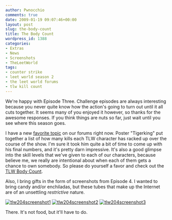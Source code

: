 ```yaml
---
author: Pwnocchio
comments: true
date: 2009-01-19 09:07:46+00:00
layout: post
slug: the-body-count
title: The Body Count
wordpress_id: 1388
categories:
- Extras
- News
- Screenshots
- TheLeetWorld
tags:
- counter strike
- leet world season 2
- the leet world forums
- tlw kill count
---
```


We're happy with Episode Three. Challenge episodes are always interesting because you never quite know how the action's going to turn out until it all cuts together. It seems many of you enjoyed it however, so thanks for the awesome responses. If you think things are nuts so far, just wait until you see where this season goes.

I have a new [favorite topic](http://smoothfewfilms.com/forum/viewtopic.php?f=5&t=1285) on our forums right now. Poster "Tigerking" put together a list of how many kills each TLW character has racked up over the course of the show. I'm sure it took him quite a bit of time to come up with his final numbers, and it's pretty darn impressive. It's also a good glimpse into the skill levels that we've given to each of our characters, because believe me, we really are intentional about when each of them gets a chance to own somebody. So please do yourself a favor and check out the [TLW Body Count](http://smoothfewfilms.com/forum/viewtopic.php?f=5&t=1285).

Also, I bring gifts in the form of screenshots from Episode 4. I wanted to bring candy and/or enchiladas, but these tubes that make up the Internet are of an unsettling _restrictive_ nature.

[![tlw204screenshot1](http://smoothfewfilms.com/wp-content/uploads/2009/01/tlw204screenshot1-128x72.jpg)](http://smoothfewfilms.com/wp-content/uploads/2009/01/tlw204screenshot1.jpg) [![tlw204screenshot2](http://smoothfewfilms.com/wp-content/uploads/2009/01/tlw204screenshot2-128x72.jpg)](http://smoothfewfilms.com/wp-content/uploads/2009/01/tlw204screenshot2.jpg) [![tlw204screenshot3](http://smoothfewfilms.com/wp-content/uploads/2009/01/tlw204screenshot3-128x72.jpg)](http://smoothfewfilms.com/wp-content/uploads/2009/01/tlw204screenshot3.jpg)

There. It's not food, but it'll have to do.
